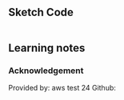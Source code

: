 # 

## Sketch Code
```

```
## Learning notes

### Acknowledgement
Provided by: aws test 24
Github: 
